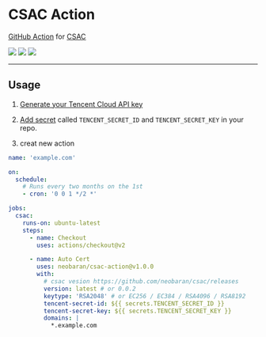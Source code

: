# CSAC Action

[GitHub Action](https://github.com/features/actions) for [CSAC](https://github.com/neobaran/csac)

[![](https://img.shields.io/github/release/neobaran/csac-action.svg?logo=github&style=flat-square)](https://github.com/neobaran/csac-action/releases/latest)
[![](https://img.shields.io/badge/marketplace-csac--action-blue?logo=github&style=flat-square)](https://github.com/marketplace/actions/csac-action)
[![](https://img.shields.io/github/license/neobaran/csac-action?style=flat-square)](https://github.com/neobaran/csac-action/blob/master/LICENSE)

---
## Usage

1. [Generate your Tencent Cloud API key](https://cloud.tencent.com/document/api/213/30654#.E7.94.B3.E8.AF.B7.E5.AE.89.E5.85.A8.E5.87.AD.E8.AF.81)

2. [Add secret](https://docs.github.com/en/actions/configuring-and-managing-workflows/creating-and-storing-encrypted-secrets#creating-encrypted-secrets-for-a-repository) called `TENCENT_SECRET_ID` and `TENCENT_SECRET_KEY` in your repo.

3. creat new action

```yaml
name: 'example.com'

on:
  schedule:
    # Runs every two months on the 1st
    - cron: '0 0 1 */2 *'

jobs:
  csac:
    runs-on: ubuntu-latest
    steps:
      - name: Checkout
        uses: actions/checkout@v2

      - name: Auto Cert
        uses: neobaran/csac-action@v1.0.0
        with:
          # csac vesion https://github.com/neobaran/csac/releases
          version: latest # or 0.0.2
          keytype: 'RSA2048' # or EC256 / EC384 / RSA4096 / RSA8192
          tencent-secret-id: ${{ secrets.TENCENT_SECRET_ID }}
          tencent-secret-key: ${{ secrets.TENCENT_SECRET_KEY }}
          domains: |
            *.example.com
```
